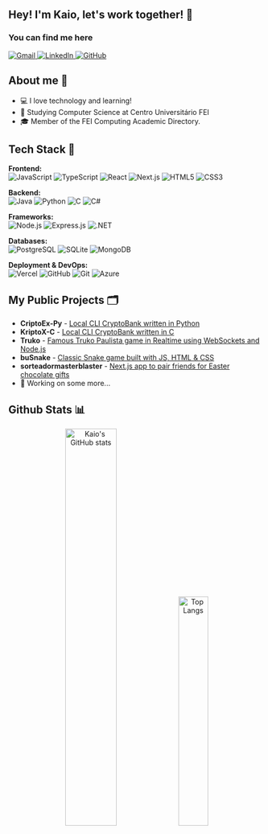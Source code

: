 ## Hey! I'm Kaio, let's work together!  👋

<h3 align="left">You can find me here</h3>

<p align="left">
  <a href="mailto:kposansky@gmail.com">
    <img src="https://img.shields.io/badge/Gmail-333333?style=for-the-badge&logo=gmail&logoColor=red&logoWidth=20" alt="Gmail">
  </a>
  <a href="https://www.linkedin.com/in/kaio-santos-a721aa31a/">
    <img src="https://img.shields.io/badge/LinkedIn-0077B5?style=for-the-badge&logo=linkedin&logoColor=white&logoWidth=20" alt="LinkedIn">
  </a>
  <a href="https://github.com/oKaio06">
    <img src="https://img.shields.io/badge/GitHub-100000?style=for-the-badge&logo=github&logoColor=white&logoWidth=20" alt="GitHub">
  </a>
</p>


## About me 💬

- 💻 I love technology and learning!
- 🏢 Studying Computer Science at Centro Universitário FEI
- 🎓 Member of the FEI Computing Academic Directory.

## Tech Stack 🔧

**Frontend:**  
![JavaScript](https://img.shields.io/badge/JavaScript-F7DF1E?style=for-the-badge&logo=javascript&logoColor=black&logoWidth=10)
![TypeScript](https://img.shields.io/badge/TypeScript-007ACC?style=for-the-badge&logo=typescript&logoColor=white&logoWidth=10)
![React](https://img.shields.io/badge/React-20232A?style=for-the-badge&logo=react&logoColor=61DAFB&logoWidth=10)
![Next.js](https://img.shields.io/badge/Next-black?style=for-the-badge&logo=next.js&logoColor=white&logoWidth=10)
![HTML5](https://img.shields.io/badge/HTML5-E34F26?style=for-the-badge&logo=html5&logoColor=white&logoWidth=10)
![CSS3](https://img.shields.io/badge/CSS3-1572B6?style=for-the-badge&logo=css3&logoColor=white&logoWidth=10)

**Backend:**  
![Java](https://img.shields.io/badge/java-%23ED8B00.svg?style=for-the-badge&logo=openjdk&logoColor=white&logoWidth=10)
![Python](https://img.shields.io/badge/python-3670A0?style=for-the-badge&logo=python&logoColor=ffdd54&logoWidth=10)
![C](https://img.shields.io/badge/C-00599C?style=for-the-badge&logo=c&logoColor=white&logoWidth=10)
![C#](https://img.shields.io/badge/C%23-239120?style=for-the-badge&logo=c-sharp&logoColor=white&logoWidth=10)

**Frameworks:**  
![Node.js](https://img.shields.io/badge/node.js-6DA55F?style=for-the-badge&logo=node.js&logoColor=white)
![Express.js](https://img.shields.io/badge/express.js-%23404d59.svg?style=for-the-badge&logo=express&logoColor=%2361DAFB&logoWidth=10)
![.NET](https://img.shields.io/badge/.NET-5C2D91?style=for-the-badge&logo=.net&logoColor=white&logoWidth=10)

**Databases:**  
![PostgreSQL](https://img.shields.io/badge/PostgreSQL-000?style=for-the-badge&logo=postgresql&logoWidth=10)
![SQLite](https://img.shields.io/badge/SQLite-000?style=for-the-badge&logo=sqlite&logoColor=07405E&logoWidth=10)
![MongoDB](https://img.shields.io/badge/MongoDB-%234ea94b.svg?style=for-the-badge&logo=mongodb&logoColor=white&logoWidth=10)

**Deployment & DevOps:**  
![Vercel](https://img.shields.io/badge/vercel-%23000000.svg?style=for-the-badge&logo=vercel&logoColor=white&logoWidth=10)
![GitHub](https://img.shields.io/badge/GitHub-100000?style=for-the-badge&logo=github&logoColor=white)
![Git](https://img.shields.io/badge/GIT-E44C30?style=for-the-badge&logo=git&logoColor=white)
![Azure](https://img.shields.io/badge/Azure-blue?style=for-the-badge&logo=microsoft%20azure&logoColor=blue&labelColor=FFFFFF&link=https%3A%2F%2Fimages.app.goo.gl%2FK7PN1jYJd57x4q7A8)



## My Public Projects 🗂️
- **CriptoEx-Py** - [Local CLI CryptoBank written in Python](https://github.com/oKaio06/CriptoEx-Py)
- **KriptoX-C** - [Local CLI CryptoBank written in C](https://github.com/oKaio06/KriptoX-C-Adm)
- **Truko** - [Famous Truko Paulista game in Realtime using WebSockets and Node.js](https://github.com/oKaio06/truko)
- **buSnake** - [Classic Snake game built with JS, HTML & CSS](https://github.com/oKaio06/buSnake)
- **sorteadormasterblaster** - [Next.js app to pair friends for Easter chocolate gifts](https://github.com/oKaio06/sorteadormasterblaster)
- 👀 Working on some more...

## Github Stats 📊

<p align="center">
  <img src="https://github-readme-stats.vercel.app/api?username=oKaio06&show_icons=true&theme=transparent" 
       alt="Kaio's GitHub stats" width="45%" /> 
  <img src="https://github-readme-stats.vercel.app/api/top-langs/?username=oKaio06&layout=compact&icons=true&theme=transparent" 
       alt="Top Langs" width="34.2%" />
</p>
